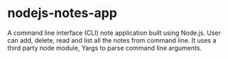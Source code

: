 # nodejs-notes-app
A command line interface (CLI) note application built using Node.js. User can add, delete, read and list all the notes from command line. It uses a third party node module, Yargs to parse command line arguments.

